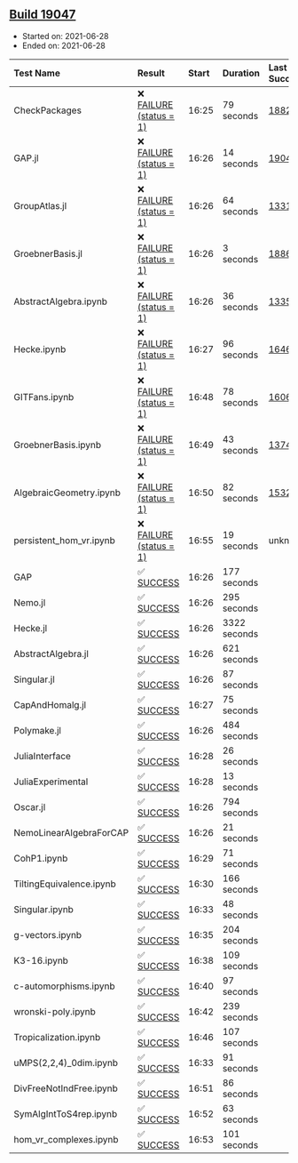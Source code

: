 ## [Build 19047](https://oscarci.mathematik.uni-kl.de/job/oscar/19047/)

* Started on: 2021-06-28
* Ended on: 2021-06-28

| Test Name    | Result | Start | Duration | Last Success | First Failure |
|:-------------|:-------|:------|:---------|:-------------|:--------------|
| CheckPackages | ❌ [FAILURE (status = 1)](https://oscarci.mathematik.uni-kl.de/job/oscar/19047/artifact/logs/build-19047/CheckPackages.log) | 16:25 | 79 seconds | [18822](https://oscarci.mathematik.uni-kl.de/job/oscar/18822/) | [18823](https://oscarci.mathematik.uni-kl.de/job/oscar/18823/) |
| GAP.jl | ❌ [FAILURE (status = 1)](https://oscarci.mathematik.uni-kl.de/job/oscar/19047/artifact/logs/build-19047/GAP.jl.log) | 16:26 | 14 seconds | [19046](https://oscarci.mathematik.uni-kl.de/job/oscar/19046/) | [19047](https://oscarci.mathematik.uni-kl.de/job/oscar/19047/) |
| GroupAtlas.jl | ❌ [FAILURE (status = 1)](https://oscarci.mathematik.uni-kl.de/job/oscar/19047/artifact/logs/build-19047/GroupAtlas.jl.log) | 16:26 | 64 seconds | [13311](https://oscarci.mathematik.uni-kl.de/job/oscar/13311/) | [13312](https://oscarci.mathematik.uni-kl.de/job/oscar/13312/) |
| GroebnerBasis.jl | ❌ [FAILURE (status = 1)](https://oscarci.mathematik.uni-kl.de/job/oscar/19047/artifact/logs/build-19047/GroebnerBasis.jl.log) | 16:26 | 3 seconds | [18864](https://oscarci.mathematik.uni-kl.de/job/oscar/18864/) | [18865](https://oscarci.mathematik.uni-kl.de/job/oscar/18865/) |
| AbstractAlgebra.ipynb | ❌ [FAILURE (status = 1)](https://oscarci.mathematik.uni-kl.de/job/oscar/19047/artifact/logs/build-19047/AbstractAlgebra.ipynb.log) | 16:26 | 36 seconds | [13355](https://oscarci.mathematik.uni-kl.de/job/oscar/13355/) | [13356](https://oscarci.mathematik.uni-kl.de/job/oscar/13356/) |
| Hecke.ipynb | ❌ [FAILURE (status = 1)](https://oscarci.mathematik.uni-kl.de/job/oscar/19047/artifact/logs/build-19047/Hecke.ipynb.log) | 16:27 | 96 seconds | [16463](https://oscarci.mathematik.uni-kl.de/job/oscar/16463/) | [16464](https://oscarci.mathematik.uni-kl.de/job/oscar/16464/) |
| GITFans.ipynb | ❌ [FAILURE (status = 1)](https://oscarci.mathematik.uni-kl.de/job/oscar/19047/artifact/logs/build-19047/GITFans.ipynb.log) | 16:48 | 78 seconds | [16068](https://oscarci.mathematik.uni-kl.de/job/oscar/16068/) | [16069](https://oscarci.mathematik.uni-kl.de/job/oscar/16069/) |
| GroebnerBasis.ipynb | ❌ [FAILURE (status = 1)](https://oscarci.mathematik.uni-kl.de/job/oscar/19047/artifact/logs/build-19047/GroebnerBasis.ipynb.log) | 16:49 | 43 seconds | [13748](https://oscarci.mathematik.uni-kl.de/job/oscar/13748/) | [13749](https://oscarci.mathematik.uni-kl.de/job/oscar/13749/) |
| AlgebraicGeometry.ipynb | ❌ [FAILURE (status = 1)](https://oscarci.mathematik.uni-kl.de/job/oscar/19047/artifact/logs/build-19047/AlgebraicGeometry.ipynb.log) | 16:50 | 82 seconds | [15322](https://oscarci.mathematik.uni-kl.de/job/oscar/15322/) | [15323](https://oscarci.mathematik.uni-kl.de/job/oscar/15323/) |
| persistent_hom_vr.ipynb | ❌ [FAILURE (status = 1)](https://oscarci.mathematik.uni-kl.de/job/oscar/19047/artifact/logs/build-19047/persistent_hom_vr.ipynb.log) | 16:55 | 19 seconds | unknown | unknown |
| GAP | ✅ [SUCCESS](https://oscarci.mathematik.uni-kl.de/job/oscar/19047/artifact/logs/build-19047/GAP.log) | 16:26 | 177 seconds |  |  |
| Nemo.jl | ✅ [SUCCESS](https://oscarci.mathematik.uni-kl.de/job/oscar/19047/artifact/logs/build-19047/Nemo.jl.log) | 16:26 | 295 seconds |  |  |
| Hecke.jl | ✅ [SUCCESS](https://oscarci.mathematik.uni-kl.de/job/oscar/19047/artifact/logs/build-19047/Hecke.jl.log) | 16:26 | 3322 seconds |  |  |
| AbstractAlgebra.jl | ✅ [SUCCESS](https://oscarci.mathematik.uni-kl.de/job/oscar/19047/artifact/logs/build-19047/AbstractAlgebra.jl.log) | 16:26 | 621 seconds |  |  |
| Singular.jl | ✅ [SUCCESS](https://oscarci.mathematik.uni-kl.de/job/oscar/19047/artifact/logs/build-19047/Singular.jl.log) | 16:26 | 87 seconds |  |  |
| CapAndHomalg.jl | ✅ [SUCCESS](https://oscarci.mathematik.uni-kl.de/job/oscar/19047/artifact/logs/build-19047/CapAndHomalg.jl.log) | 16:27 | 75 seconds |  |  |
| Polymake.jl | ✅ [SUCCESS](https://oscarci.mathematik.uni-kl.de/job/oscar/19047/artifact/logs/build-19047/Polymake.jl.log) | 16:26 | 484 seconds |  |  |
| JuliaInterface | ✅ [SUCCESS](https://oscarci.mathematik.uni-kl.de/job/oscar/19047/artifact/logs/build-19047/JuliaInterface.log) | 16:28 | 26 seconds |  |  |
| JuliaExperimental | ✅ [SUCCESS](https://oscarci.mathematik.uni-kl.de/job/oscar/19047/artifact/logs/build-19047/JuliaExperimental.log) | 16:28 | 13 seconds |  |  |
| Oscar.jl | ✅ [SUCCESS](https://oscarci.mathematik.uni-kl.de/job/oscar/19047/artifact/logs/build-19047/Oscar.jl.log) | 16:26 | 794 seconds |  |  |
| NemoLinearAlgebraForCAP | ✅ [SUCCESS](https://oscarci.mathematik.uni-kl.de/job/oscar/19047/artifact/logs/build-19047/NemoLinearAlgebraForCAP.log) | 16:26 | 21 seconds |  |  |
| CohP1.ipynb | ✅ [SUCCESS](https://oscarci.mathematik.uni-kl.de/job/oscar/19047/artifact/logs/build-19047/CohP1.ipynb.log) | 16:29 | 71 seconds |  |  |
| TiltingEquivalence.ipynb | ✅ [SUCCESS](https://oscarci.mathematik.uni-kl.de/job/oscar/19047/artifact/logs/build-19047/TiltingEquivalence.ipynb.log) | 16:30 | 166 seconds |  |  |
| Singular.ipynb | ✅ [SUCCESS](https://oscarci.mathematik.uni-kl.de/job/oscar/19047/artifact/logs/build-19047/Singular.ipynb.log) | 16:33 | 48 seconds |  |  |
| g-vectors.ipynb | ✅ [SUCCESS](https://oscarci.mathematik.uni-kl.de/job/oscar/19047/artifact/logs/build-19047/g-vectors.ipynb.log) | 16:35 | 204 seconds |  |  |
| K3-16.ipynb | ✅ [SUCCESS](https://oscarci.mathematik.uni-kl.de/job/oscar/19047/artifact/logs/build-19047/K3-16.ipynb.log) | 16:38 | 109 seconds |  |  |
| c-automorphisms.ipynb | ✅ [SUCCESS](https://oscarci.mathematik.uni-kl.de/job/oscar/19047/artifact/logs/build-19047/c-automorphisms.ipynb.log) | 16:40 | 97 seconds |  |  |
| wronski-poly.ipynb | ✅ [SUCCESS](https://oscarci.mathematik.uni-kl.de/job/oscar/19047/artifact/logs/build-19047/wronski-poly.ipynb.log) | 16:42 | 239 seconds |  |  |
| Tropicalization.ipynb | ✅ [SUCCESS](https://oscarci.mathematik.uni-kl.de/job/oscar/19047/artifact/logs/build-19047/Tropicalization.ipynb.log) | 16:46 | 107 seconds |  |  |
| uMPS(2,2,4)_0dim.ipynb | ✅ [SUCCESS](https://oscarci.mathematik.uni-kl.de/job/oscar/19047/artifact/logs/build-19047/uMPS-2-2-4-_0dim.ipynb.log) | 16:33 | 91 seconds |  |  |
| DivFreeNotIndFree.ipynb | ✅ [SUCCESS](https://oscarci.mathematik.uni-kl.de/job/oscar/19047/artifact/logs/build-19047/DivFreeNotIndFree.ipynb.log) | 16:51 | 86 seconds |  |  |
| SymAlgIntToS4rep.ipynb | ✅ [SUCCESS](https://oscarci.mathematik.uni-kl.de/job/oscar/19047/artifact/logs/build-19047/SymAlgIntToS4rep.ipynb.log) | 16:52 | 63 seconds |  |  |
| hom_vr_complexes.ipynb | ✅ [SUCCESS](https://oscarci.mathematik.uni-kl.de/job/oscar/19047/artifact/logs/build-19047/hom_vr_complexes.ipynb.log) | 16:53 | 101 seconds |  |  |
